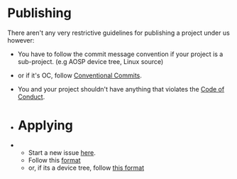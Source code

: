 # Publishing

There aren't any very restrictive guidelines for publishing a project under us however:
- You have to follow the commit message convention if your project is a sub-project. (e.g AOSP device tree, Linux source)
- or if it's OC, follow [Conventional Commits](https://www.conventionalcommits.org/en/v1.0.0/).
- You and your project shouldn't have anything that violates the [Code of Conduct](https://github.com/FairDeviceFOSS/.github/blob/master/CODE_OF_CONDUCT.md).

- # Applying
- - Start a new issue [here](https://github.com/FairDeviceFOSS/org-board/issues/new).
  - Follow this [format](https://github.com/FairDeviceFOSS/org-board/issues/1)
  - or, if its a device tree, follow [this format](https://github.com/FairDeviceFOSS/org-board/issues/2)
